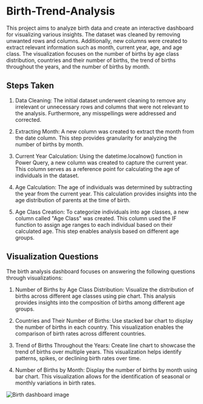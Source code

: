 # Birth-Trend-Analysis

This project aims to analyze birth data and create an interactive dashboard for visualizing various insights. The dataset was cleaned by removing unwanted rows and columns. Additionally, new columns were created to extract relevant information such as month, current year, age, and age class. The visualization focuses on the number of births by age class distribution, countries and their number of births, the trend of births throughout the years, and the number of births by month.

## Steps Taken

1. Data Cleaning: The initial dataset underwent cleaning to remove any irrelevant or unnecessary rows and columns that were not relevant to the analysis. Furthermore, any misspellings were addressed and corrected.

2. Extracting Month: A new column was created to extract the month from the date column. This step provides granularity for analyzing the number of births by month.

3. Current Year Calculation: Using the datetime.localnow() function in Power Query, a new column was created to capture the current year. This column serves as a reference point for calculating the age of individuals in the dataset.

4. Age Calculation: The age of individuals was determined by subtracting the year from the current year. This calculation provides insights into the age distribution of parents at the time of birth.

5. Age Class Creation: To categorize individuals into age classes, a new column called "Age Class" was created. This column used the IF function to assign age ranges to each individual based on their calculated age. This step enables analysis based on different age groups.

## Visualization Questions

The birth analysis dashboard focuses on answering the following questions through visualizations:

1. Number of Births by Age Class Distribution: Visualize the distribution of births across different age classes using pie chart. This analysis provides insights into the composition of births among different age groups.

2. Countries and Their Number of Births: Use stacked bar chart to display the number of births in each country. This visualization enables the comparison of birth rates across different countries.

3. Trend of Births Throughout the Years: Create line chart to showcase the trend of births over multiple years. This visualization helps identify patterns, spikes, or declining birth rates over time.

4. Number of Births by Month: Display the number of births by month using bar chart. This visualization allows for the identification of seasonal or monthly variations in birth rates.

![Birth dashboard image](https://github.com/Whitnie13/Birth-Trend-Analysis/assets/100426585/f45f762e-6a6d-420e-b145-ecf52f1b169d)


